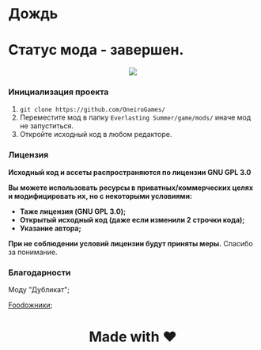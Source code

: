 # Дождь
# Статус мода - завершен.

<p align="center">
  <a href="https://steamcommunity.com/sharedfiles/filedetails/?id=2160037166"><img src="https://user-images.githubusercontent.com/74720936/158021242-79d9cd3e-c0d9-4d72-81b9-1d1bfc33321f.png"></a>
</p>

### Инициализация проекта
1. ```git clone https://github.com/OneiroGames/```
2. Переместите мод в папку ```Everlasting Summer/game/mods/``` иначе мод не запуститься.
3. Откройте исходный код в любом редакторе.

### Лицензия
**Исходный код и ассеты распространяются по лицензии GNU GPL 3.0**

**Вы можете использовать ресурсы в приватных/коммерческих целях и модифицировать их, но с некоторыми условиями:**
- **Таже лицензия (GNU GPL 3.0);**
- **Открытый исходный код (даже если изменили 2 строчки кода);**
- **Указание автора;**

**При не соблюдении условий лицензии будут приняты меры.** Спасибо за понимание.

### Благодарности
Моду "Дубликат";

[Foodожники](https://vk.com/foodojniki);

#

<h1 align="center">Made with ❤️</h1>
